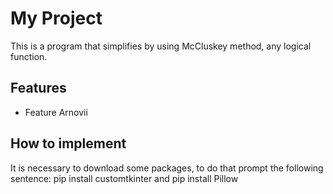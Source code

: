 # My Project
This is a program that simplifies by using McCluskey method, any logical function.

## Features
- Feature Arnovii

## How to implement
It is necessary to download some packages, to do that prompt the following sentence: pip install customtkinter and pip install Pillow
